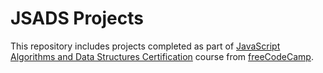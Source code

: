 # JSADS Projects

This repository includes projects completed as part of [JavaScript Algorithms and Data Structures Certification](https://www.freecodecamp.org/learn/javascript-algorithms-and-data-structures/javascript-algorithms-and-data-structures-projects/) course from [freeCodeCamp](https://www.freecodecamp.org/learn).

